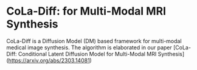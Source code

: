 # CoLa-Diff: for Multi-Modal MRI Synthesis
CoLa-Diff is a Diffusion Model (DM) based framework for multi-modal medical image synthesis. The algorithm is elaborated in our paper [CoLa-Diff: Conditional Latent Diffusion Model for Multi-Modal MRI Synthesis] (https://arxiv.org/abs/2303.14081)
